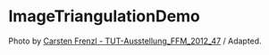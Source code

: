 # ImageTriangulationDemo

Photo by [Carsten Frenzl - TUT-Ausstellung_FFM_2012_47](https://www.flickr.com/photos/cfaobam/7117819557/) / Adapted.